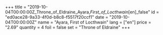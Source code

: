 +++
title = "2019-10-04T00:00:00Z_Throne_of_Eldraine_Ayara,_First_of_Locthwain_[en]_false"
id = "ed0ace28-9a33-4f0d-b8c8-f5517f20ccf1"
date = "2019-10-04T00:00:00Z"
name = "Ayara, First of Locthwain"
lang = ["en"]
price = "2.69"
quantity = 4
foil = false
set = "Throne of Eldraine"
+++
